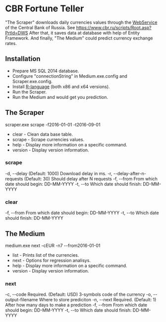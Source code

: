 # CBR Fortune Teller

"The Scraper" downloads daily currencies values through the [WebService](https://www.cbr.ru/DailyInfoWebServ/DailyInfo.asmx) of the Central Bank of Russia. See https://www.cbr.ru/scripts/Root.asp?PrtId=DWS After that, it saves data at database with help of Entity Framework. And finally, "The Medium" could predict currency exchange rates.


## Installation

- Prepare MS SQL 2014 database.
- Configure "connectionString" in Medium.exe.config and Scraper.exe.config.
- Install [R-language](https://cran.gis-lab.info/) (both x86 and x64 versions).
- Run the Scraper.
- Run the Medium and would get you prediction.


## The Scraper

scraper.exe scrape -f2016-01-01 -t2016-09-01

- clear - Clean data base table.
- scrape - Scrape currencies values.
- help - Display more information on a specific command.
- version - Display version information.


### scrape

-d, --delay                     (Default: 1000) Download delay in ms.
-r, --delay-after-n-requests    (Default: 30) Should delay after N requests
-f, --from                      From which date should begin: DD-MM-YYYY
-t, --to                        Which date should finish: DD-MM-YYYY


### clear

-f, --from    From which date should begin: DD-MM-YYYY
-t, --to      Which date should finish: DD-MM-YYYY


## The Medium

medium.exe next -cEUR -n7 --from2016-01-01

- list - Prints list of the currencies.
- next - Options for regression analisys.
- help - Display more information on a specific command.
- version - Display version information.


### next

-c, --code               Required. (Default: USD) 3-symbols code of the currency
-o, --output-filename    Where to store prediciton
-n, --next               Required. (Default: 1) After how many days to make a prediction
-f, --from               From which date should begin: DD-MM-YYYY
-t, --to                 Which date should finish: DD-MM-YYYY
